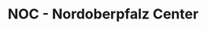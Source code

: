 ---
title: "NOC - Nordoberpfalz Center"
url: /weiden-i-d-opf/noc-nordoberpfalz-center/
shop: Einkaufszentrum
---